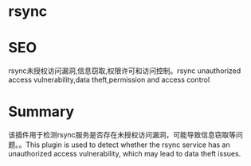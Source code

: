 # rsync
# SEO
rsync未授权访问漏洞,信息窃取,权限许可和访问控制。rsync unauthorized access vulnerability,data theft,permission and access control
# Summary
该插件用于检测rsync服务是否存在未授权访问漏洞，可能导致信息窃取等问题。。This plugin is used to detect whether the rsync service has an unauthorized access vulnerability, which may lead to data theft issues.
